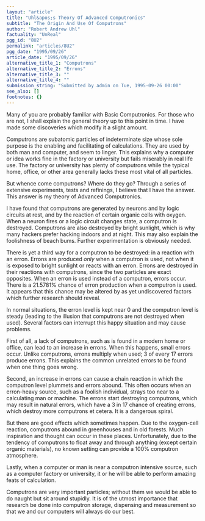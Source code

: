 ```yaml
---
layout: "article"
title: "Uhl&apos;s Theory Of Advanced Computronics"
subtitle: "The Origin And Use Of Computrons"
author: "Robert Andrew Uhl"
factuality: "UnReal"
pgg_id: "8U2"
permalink: "articles/8U2"
pgg_date: "1995/09/26"
article_date: "1995/09/26"
alternative_title_1: "Computrons"
alternative_title_2: "Errons"
alternative_title_3: ""
alternative_title_4: ""
submission_string: "Submitted by admin on Tue, 1995-09-26 00:00"
see_also: []
footnotes: {}
---
```

<div>
<p>Many of you are probably familiar with Basic Computronics. For those who are not, I shall explain the general theory up to this point in time. I have made some discoveries which modify it a slight amount.</p>
<p>Computrons are subatomic particles of indeterminate size whose sole purpose is the enabling and facilitating of calculations. They are used by both man and computer, and seem to linger. This explains why a computer or idea works fine in the factory or university but fails miserably in real life use. The factory or university has plenty of computrons while the typical home, office, or other area generally lacks these most vital of all particles.</p>
<p>But whence come computrons? Where do they go? Through a series of extensive experiments, tests and refinings, I believe that I have the answer. This answer is my theory of Advanced Computronics.</p>
<p>I have found that computrons are generated by neurons and by logic circuits at rest, and by the reaction of certain organic cells with oxygen. When a neuron fires or a logic circuit changes state, a computron is destroyed. Computrons are also destroyed by bright sunlight, which is why many hackers prefer hacking indoors and at night. This may also explain the foolishness of beach bums. Further experimentation is obviously needed.</p>
<p>There is yet a third way for a computron to be destroyed: in a reaction with an erron. Errons are produced <em>only</em> when a computron is used, not when it is exposed to bright sunlight or reacts with an erron. Errons are destroyed in their reactions with computrons, since the two particles are exact opposites. When an erron is used instead of a computron, errors occur. There is a 21.5781% chance of erron production when a computron is used. It appears that this chance may be altered by as yet undiscovered factors which further research should reveal.</p>
<p>In normal situations, the erron level is kept near 0 and the computron level is steady (leading to the illusion that computrons are not destroyed when used). Several factors can interrupt this happy situation and may cause problems.</p>
<p>First of all, a lack of computrons, such as is found in a modern home or office, can lead to an increase in errons. When this happens, small errors occur. Unlike computrons, errons multiply when used; 3 of every 17 errors produce errons. This explains the common unrelated errors to be found when one thing goes wrong.</p>
<p>Second, an increase in errons can cause a chain reaction in which the computron level plummets and errors abound. This often occurs when an erron-heavy source, such as a foolish individual, strays too near to a calculating man or machine. The errons start destroying computrons, which may result in natural errors, which have a 3 in 17 chance of creating errons, which destroy more computrons et cetera. It is a dangerous spiral.</p>
<p>But there are good effects which sometimes happen. Due to the oxygen-cell reaction, computrons abound in greenhouses and in old forests. Much inspiration and thought can occur in these places. Unfortunately, due to the tendency of computrons to float away and through anything (except certain organic materials), no known setting can provide a 100% computron atmosphere.</p>
<p>Lastly, when a computer or man is near a computron intensive source, such as a computer factory or university, it or he will be able to perform amazing feats of calculation.</p>
<p>Computrons are very important particles; without them we would be able to do naught but sit around stupidly. It is of the utmost importance that research be done into computron storage, dispensing and measurement so that we and our computers will always do our best. <!--Amazon_CLS_IM_END--></p>
</div>

